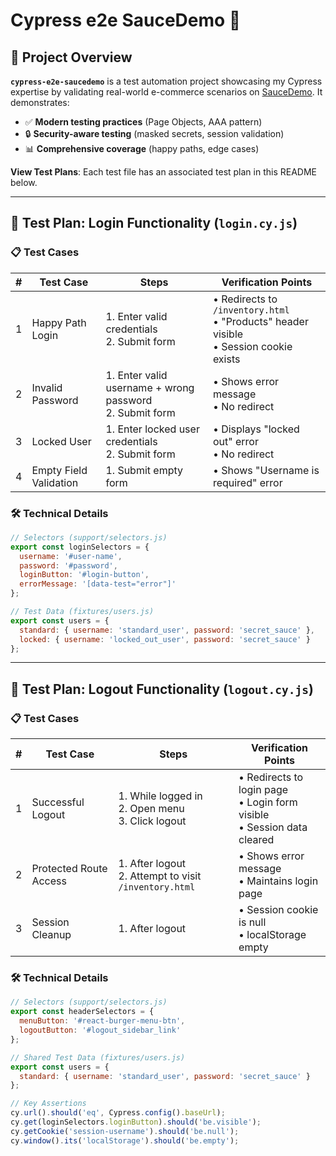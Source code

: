 # Cypress e2e SauceDemo 🛒

## 📌 Project Overview
**`cypress-e2e-saucedemo`** is a test automation project showcasing my Cypress expertise by validating real-world e-commerce scenarios on [SauceDemo](https://www.saucedemo.com/). It demonstrates:
- ✅ **Modern testing practices** (Page Objects, AAA pattern)
- 🔒 **Security-aware testing** (masked secrets, session validation)
- 📊 **Comprehensive coverage** (happy paths, edge cases)

**View Test Plans**: Each test file has an associated test plan in this README below.

---

## 🧪 Test Plan: Login Functionality (`login.cy.js`)

### 📋 Test Cases
| #  | Test Case                | Steps                                                                 | Verification Points                          |
|----|--------------------------|----------------------------------------------------------------------|---------------------------------------------|
| 1  | Happy Path Login         | 1. Enter valid credentials<br>2. Submit form                         | • Redirects to `/inventory.html`<br>• "Products" header visible<br>• Session cookie exists |
| 2  | Invalid Password         | 1. Enter valid username + wrong password<br>2. Submit form           | • Shows error message<br>• No redirect      |
| 3  | Locked User              | 1. Enter locked user credentials<br>2. Submit form                   | • Displays "locked out" error<br>• No redirect |
| 4  | Empty Field Validation   | 1. Submit empty form                                                 | • Shows "Username is required" error        |

### 🛠️ Technical Details
```javascript
// Selectors (support/selectors.js)
export const loginSelectors = {
  username: '#user-name',
  password: '#password',
  loginButton: '#login-button',
  errorMessage: '[data-test="error"]'
};

// Test Data (fixtures/users.js)
export const users = {
  standard: { username: 'standard_user', password: 'secret_sauce' },
  locked: { username: 'locked_out_user', password: 'secret_sauce' }
};
```
---

## 🧪 Test Plan: Logout Functionality (`logout.cy.js`)

### 📋 Test Cases
| #  | Test Case                | Steps                                                                 | Verification Points                          |
|----|--------------------------|----------------------------------------------------------------------|---------------------------------------------|
| 1  | Successful Logout        | 1. While logged in<br>2. Open menu<br>3. Click logout                | • Redirects to login page<br>• Login form visible<br>• Session data cleared |
| 2  | Protected Route Access   | 1. After logout<br>2. Attempt to visit `/inventory.html`             | • Shows error message<br>• Maintains login page |
| 3  | Session Cleanup          | 1. After logout                                                     | • Session cookie is null<br>• localStorage empty |

### 🛠️ Technical Details
```javascript
// Selectors (support/selectors.js)
export const headerSelectors = {
  menuButton: '#react-burger-menu-btn', 
  logoutButton: '#logout_sidebar_link'
};

// Shared Test Data (fixtures/users.js)
export const users = {
  standard: { username: 'standard_user', password: 'secret_sauce' }
};

// Key Assertions
cy.url().should('eq', Cypress.config().baseUrl);
cy.get(loginSelectors.loginButton).should('be.visible');
cy.getCookie('session-username').should('be.null');
cy.window().its('localStorage').should('be.empty');
```
